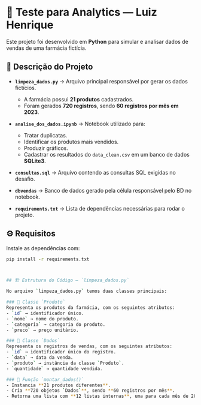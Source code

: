 # 🧪 Teste para Analytics — Luiz Henrique

Este projeto foi desenvolvido em **Python** para simular e analisar dados de vendas de uma farmácia fictícia.

## 📌 Descrição do Projeto

- **`limpeza_dados.py`** → Arquivo principal responsável por gerar os dados fictícios.  
  - A farmácia possui **21 produtos** cadastrados.  
  - Foram gerados **720 registros**, sendo **60 registros por mês em 2023**.  

- **`analise_dos_dados.ipynb`** → Notebook utilizado para:  
  - Tratar duplicatas.  
  - Identificar os produtos mais vendidos.  
  - Produzir gráficos.  
  - Cadastrar os resultados do `data_clean.csv` em um banco de dados **SQLite3**.  

- **`consultas.sql`** → Arquivo contendo as consultas SQL exigidas no desafio.  

- **`dbvendas`** → Banco de dados gerado pela célula responsável pelo BD no notebook.  

- **`requirements.txt`** → Lista de dependências necessárias para rodar o projeto.  

## ⚙️ Requisitos

Instale as dependências com:

```bash
pip install -r requirements.txt



## 🏗️ Estrutura do Código — `limpeza_dados.py`

No arquivo `limpeza_dados.py` temos duas classes principais:

### 🔹 Classe `Produto`
Representa os produtos da farmácia, com os seguintes atributos:
- `id` → identificador único.  
- `nome` → nome do produto.  
- `categoria` → categoria do produto.  
- `preco` → preço unitário.  

### 🔹 Classe `Dados`
Representa os registros de vendas, com os seguintes atributos:
- `id` → identificador único do registro.  
- `data` → data da venda.  
- `produto` → instância da classe `Produto`.  
- `quantidade` → quantidade vendida.  

### 🔹 Função `montar_dados()`
- Instancia **21 produtos diferentes**.  
- Cria **720 objetos `Dados`**, sendo **60 registros por mês**.  
- Retorna uma lista com **12 listas internas**, uma para cada mês de 2023:  